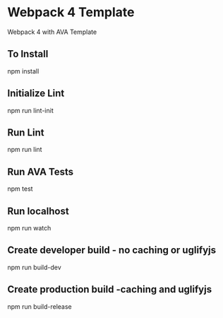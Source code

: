 # Webpack 4 Template
Webpack 4 with AVA Template

## To Install
npm install

## Initialize Lint
npm run lint-init

## Run Lint
npm run lint

## Run AVA Tests
npm test

## Run localhost
npm run watch

## Create developer build - no caching or uglifyjs
npm run build-dev

## Create production build -caching and uglifyjs
npm run build-release





